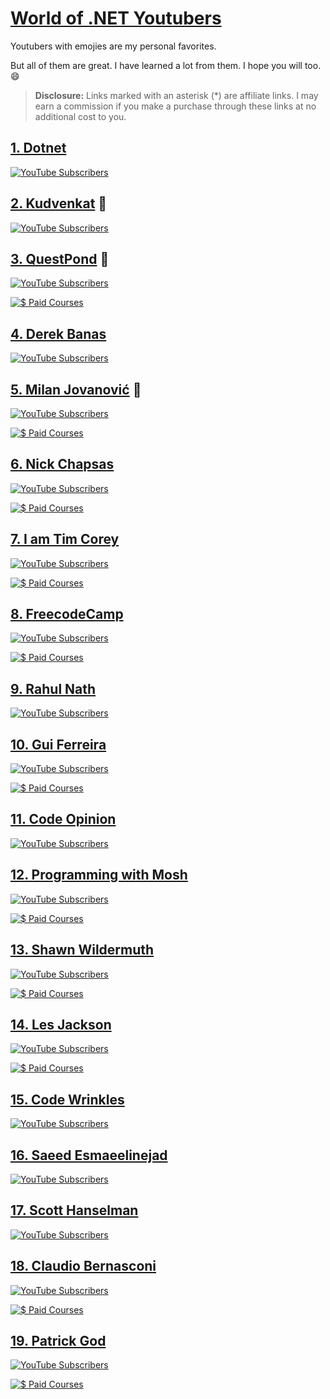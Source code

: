 ﻿#  [World of .NET Youtubers](@about-dotnet-youtubers)

Youtubers with emojies are my personal favorites. 

But all of them are great. I have learned a lot from them. I hope you will too. :smile:

> **Disclosure:** Links marked with an asterisk (*) are affiliate links. I may earn a commission if you make a purchase through these links at no additional cost to you.

## [1. Dotnet](https://bit.ly/3L2CUqn)

[![YouTube Subscribers](https://img.shields.io/youtube/channel/subscribers/UCvtT19MZW8dq5Wwfu6B0oxw?style=social)](https://www.youtube.com/channel/UCvtT19MZW8dq5Wwfu6B0oxw)

## [2. Kudvenkat](https://bit.ly/3MGsSfK) :tada:

[![YouTube Subscribers](https://img.shields.io/youtube/channel/subscribers/UCCTVrRB5KpIiK6V2GGVsR1Q?style=social)](https://www.youtube.com/channel/UCCTVrRB5KpIiK6V2GGVsR1Q)

## [3. QuestPond](https://bit.ly/3N303KP) :tada:

[![YouTube Subscribers](https://img.shields.io/youtube/channel/subscribers/UCH912uDFX3sIaPXMrJa9X_w?style=social)](https://www.youtube.com/channel/UCH912uDFX3sIaPXMrJa9X_w)

[![$ Paid Courses](https://img.shields.io/badge/Paid%20Courses-Explore%20Now-blue)](https://www.questpond.com/)

## [4. Derek Banas](https://bit.ly/41wU9FM)

[![YouTube Subscribers](https://img.shields.io/youtube/channel/subscribers/UCwRXb5dUK4cvsHbx-rGzSgw?style=social)](https://www.youtube.com/channel/UCwRXb5dUK4cvsHbx-rGzSgw)

## [5. Milan Jovanović](https://bit.ly/3zXoPEi) :tada:

[![YouTube Subscribers](https://img.shields.io/youtube/channel/subscribers/UCC_dVe-RI-vgCZfls06mDZQ?style=social)](https://www.youtube.com/MilanJovanovicTech)

[![$ Paid Courses](https://img.shields.io/badge/Paid%20Courses%20*-Explore%20Now-blue)](https://www.courses.milanjovanovic.tech/a/aff_q2snzxhl/external?affcode=1486372_ruzgtbgi)

## [6. Nick Chapsas](https://bit.ly/3MKFhiz)

[![YouTube Subscribers](https://img.shields.io/youtube/channel/subscribers/UCrkPsvLGln62OMZRO6K-llg?style=social)](https://www.youtube.com/@nickchapsas)

[![$ Paid Courses](https://img.shields.io/badge/Paid%20Courses-Explore%20Now-blue)](https://dometrain.com/)

## [7. I am Tim Corey](https://bit.ly/3UD0zAI)

[![YouTube Subscribers](https://img.shields.io/youtube/channel/subscribers/UC-ptWR16ITQyYOglXyQmpzw?style=social)](https://www.youtube.com/channel/UC-ptWR16ITQyYOglXyQmpzw)

[![$ Paid Courses](https://img.shields.io/badge/Paid%20Courses-Explore%20Now-blue)](https://www.iamtimcorey.com/allcourses)

## [8. FreecodeCamp](https://bit.ly/3GMDVQC)

[![YouTube Subscribers](https://img.shields.io/youtube/channel/subscribers/UC8butISFwT-Wl7EV0hUK0BQ?style=social)](https://www.youtube.com/channel/UC8butISFwT-Wl7EV0hUK0BQ)


[![$ Paid Courses](https://img.shields.io/badge/Paid%20Courses-Explore%20Now-blue)](https://www.freecodecamp.org/news/tag/online-courses/)

## [9. Rahul Nath](https://lnkd.in/dx_Rp5P9)

[![YouTube Subscribers](https://img.shields.io/youtube/channel/subscribers/UCBwvQc_3OkejVEZbHjqiNTg?style=social)](https://www.youtube.com/channel/UCBwvQc_3OkejVEZbHjqiNTg)

## [10. Gui Ferreira](https://lnkd.in/dwQmNskm)

[![YouTube Subscribers](https://img.shields.io/youtube/channel/subscribers/UCGd8ACZ918e3EjbWxiuyK-A?style=social)](https://www.youtube.com/channel/UCGd8ACZ918e3EjbWxiuyK-A)

[![$ Paid Courses](https://img.shields.io/badge/Paid%20Courses-Explore%20Now-blue)](https://dometrain.com/courses/)

## [11. Code Opinion](https://lnkd.in/dck-7-P2)

[![YouTube Subscribers](https://img.shields.io/youtube/channel/subscribers/UC3RKA4vunFAfrfxiJhPEplw?style=social)](https://www.youtube.com/channel/UC3RKA4vunFAfrfxiJhPEplw)

## [12. Programming with Mosh](https://bit.ly/3KEuLqL)

[![YouTube Subscribers](https://img.shields.io/youtube/channel/subscribers/UCWv7vMbMWH4-V0ZXdmDpPBA?style=social)](https://www.youtube.com/channel/UCWv7vMbMWH4-V0ZXdmDpPBA)

[![$ Paid Courses](https://img.shields.io/badge/Paid%20Courses-Explore%20Now-blue)](https://codewithmosh.com/)

## [13. Shawn Wildermuth](https://www.youtube.com/@swildermuth)

[![YouTube Subscribers](https://img.shields.io/youtube/channel/subscribers/UCVIcSx0JX1lBXnyezabutrA?style=social)](https://www.youtube.com/channel/UCVIcSx0JX1lBXnyezabutrA)

[![$ Paid Courses](https://img.shields.io/badge/Paid%20Courses-Explore%20Now-blue)](https://shawn.wildermuth.com/training/courses)

## [14. Les Jackson](https://lnkd.in/dSv2bvdn)

[![YouTube Subscribers](https://img.shields.io/youtube/channel/subscribers/UCIMRGVXufHT69s1uaHHYJIA?style=social)](https://www.youtube.com/channel/UCIMRGVXufHT69s1uaHHYJIA)

[![$ Paid Courses](https://img.shields.io/badge/Paid%20Courses-Explore%20Now-blue)](https://lesjackson.net/home)


## [15. Code Wrinkles](https://lnkd.in/dKGrvSuE)

[![YouTube Subscribers](https://img.shields.io/youtube/channel/subscribers/UCyTPru-1gZ7-4qblcKM0TiQ?style=social)](https://www.youtube.com/channel/UCyTPru-1gZ7-4qblcKM0TiQ)

## [16. Saeed Esmaeelinejad](https://www.youtube.com/@sa-es-ir)

[![YouTube Subscribers](https://img.shields.io/youtube/channel/subscribers/UCr3bzMYR_xzLLoCeEq89otA?style=social)](https://www.youtube.com/channel/UCr3bzMYR_xzLLoCeEq89otA)

## [17. Scott Hanselman](https://www.youtube.com/@shanselman)

[![YouTube Subscribers](https://img.shields.io/youtube/channel/subscribers/UCL-fHOdarou-CR2XUmK48Og?style=social)](https://www.youtube.com/channel/UCL-fHOdarou-CR2XUmK48Og)

## [18. Claudio Bernasconi](https://www.youtube.com/@ClaudioBernasconi)

[![YouTube Subscribers](https://img.shields.io/youtube/channel/subscribers/UCTbHPk0bIOQwTXuGgD195bw?style=social)](https://www.youtube.com/channel/UCTbHPk0bIOQwTXuGgD195bw)

[![$ Paid Courses](https://img.shields.io/badge/Paid%20Courses-Explore%20Now-blue)](https://zerotomastery.io/)

## [19. Patrick God](https://www.youtube.com/@PatrickGod)

[![YouTube Subscribers](https://img.shields.io/youtube/channel/subscribers/UCq8LldVrjqe61KQttZlLW8g?style=social)](https://www.youtube.com/channel/UCq8LldVrjqe61KQttZlLW8g)


[![$ Paid Courses](https://img.shields.io/badge/Paid%20Courses-Explore%20Now-blue)](https://www.dotnetwebacademy.com/courses/academy)


